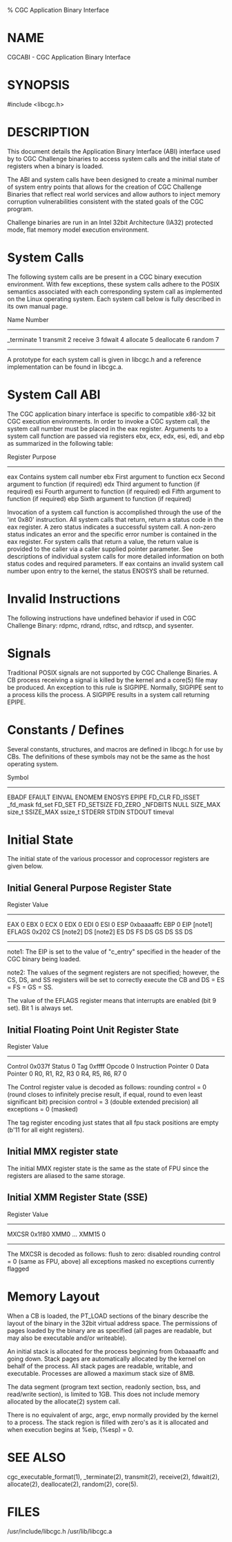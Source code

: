 % CGC Application Binary Interface

# NAME
CGCABI - CGC Application Binary Interface

# SYNOPSIS
\#include \<libcgc.h\>

# DESCRIPTION

This document details the Application Binary Interface (ABI) interface
used by to CGC Challenge binaries to access system calls and the initial
state of registers when a binary is loaded.

The ABI and system calls have been designed to create a minimal number of
system entry points that allows for the creation of CGC Challenge Binaries
that reflect real world services and allow authors to inject memory corruption
vulnerabilities consistent with the stated goals of the CGC program.

Challenge binaries are run in an Intel 32bit Architecture (IA32) protected
mode, flat memory model execution environment.

# System Calls

The following system calls are be present in a CGC binary execution
environment. With few exceptions, these system calls adhere to the POSIX
semantics associated with each corresponding system call as implemented on
the Linux operating system.  Each system call below is fully described in its
own manual page.

Name         Number
----------  --------
_terminate       1
transmit         2
receive          3
fdwait           4
allocate         5
deallocate       6
random           7
----------  --------

A prototype for each system call is given in libcgc.h and a reference
implementation can be found in libcgc.a.

# System Call ABI

The CGC application binary interface is specific to compatible x86-32 bit
CGC execution environments.  In order to invoke a CGC system call, the
system call number must be placed in the eax register. Arguments to a
system call function are passed via registers ebx, ecx, edx, esi, edi,
and ebp as summarized in the following table:

 Register   Purpose
----------  -------------------------------------------
  eax       Contains system call number
  ebx       First argument to function
  ecx       Second argument to function (if required)
  edx       Third argument to function (if required)
  esi       Fourth argument to function (if required)
  edi       Fifth argument to function (if required)
  ebp       Sixth argument to function (if required)

Invocation of a system call function is accomplished through the use of
the 'int 0x80' instruction. All system calls that return, return a
status code in the eax register. A zero status indicates a successful
system call. A non-zero status indicates an error and the specific
error number is contained in the eax register. For system calls that
return a value, the return value is provided to the caller via a caller
supplied pointer parameter. See descriptions of individual system calls
for more detailed information on both status codes and required
parameters. If eax contains an invalid system call number upon entry to
the kernel, the status ENOSYS shall be returned.

# Invalid Instructions

The following instructions have undefined behavior if used in CGC
Challenge Binary: rdpmc, rdrand, rdtsc, and rdtscp, and sysenter.

# Signals

Traditional POSIX signals are not supported by CGC Challenge Binaries.
A CB process receiving a signal is killed by the kernel and a core(5)
file may be produced. An exception to this rule is SIGPIPE. Normally,
SIGPIPE sent to a process kills the process. A SIGPIPE results in a
system call returning EPIPE.

# Constants / Defines

Several constants, structures, and macros are defined in libcgc.h
for use by CBs. The definitions of these symbols may not be the
same as the host operating system.

Symbol
---------- ----------
EBADF
EFAULT
EINVAL
ENOMEM
ENOSYS
EPIPE
FD_CLR
FD_ISSET
_fd_mask
fd_set
FD_SET
FD_SETSIZE
FD_ZERO
_NFDBITS
NULL
SIZE_MAX
size_t
SSIZE_MAX
ssize_t
STDERR
STDIN
STDOUT
timeval

# Initial State

The initial state of the various processor and coprocessor registers are
given below.

## Initial General Purpose Register State

Register       Value
--------  ----------
EAX                0
EBX                0
ECX                0
EDX                0
EDI                0
ESI                0
ESP       0xbaaaaffc
EBP                0
EIP          [note1]
EFLAGS         0x202
CS           [note2]
DS           [note2]
ES                DS
FS                DS
GS                DS
SS                DS
--------  ----------

note1: The EIP is set to the value of "c_entry" specified in the header
of the CGC binary being loaded.

note2: The values of the segment registers are not specified; however,
the CS, DS, and SS registers will be set to correctly execute
the CB and DS = ES = FS = GS = SS.

The value of the EFLAGS register means that interrupts are enabled
(bit 9 set).  Bit 1 is always set.

## Initial Floating Point Unit Register State

Register             Value
------------------- ------
Control             0x037f
Status                   0
Tag                 0xffff
Opcode                   0
Instruction Pointer      0
Data Pointer             0
R0, R1, R2, R3           0
R4, R5, R6, R7           0

The Control register value is decoded as follows:
rounding control = 0 (round closes to infinitely precise result,
if equal, round to even least significant bit)
precision control = 3 (double extended precision)
all exceptions = 0 (masked)

The tag register encoding just states that all fpu stack positions are
empty (b'11 for all eight registers).

## Initial MMX register state

The initial MMX register state is the same as the state of FPU since
the registers are aliased to the same storage.

## Initial XMM Register State (SSE)

Register         Value
--------------- ------
MXCSR           0x1f80
XMM0 ... XMM15       0
--------------- ------

The MXCSR is decoded as follows:
flush to zero: disabled
rounding control = 0 (same as FPU, above)
all exceptions masked
no exceptions currently flagged

# Memory Layout

When a CB is loaded, the PT_LOAD sections of the binary describe the
layout of the binary in the 32bit virtual address space.  The permissions
of pages loaded by the binary are as specified (all pages are readable,
but may also be executable and/or writeable).

An initial stack is allocated for the process beginning from 0xbaaaaffc
and going down.  Stack pages are automatically allocated by the kernel
on behalf of the process.  All stack pages are readable, writable, and
executable.  Processes are allowed a maximum stack size of 8MB.

The data segment (program text section, readonly section, bss, and
read/write section), is limited to 1GB. This does not include memory
allocated by the allocate(2) system call.

There is no equivalent of argc, argc, envp normally provided by the
kernel to a process. The stack region is filled with zero's as it
is allocated and when execution begins at %eip, (%esp) = 0.

# SEE ALSO

cgc_executable_format(1),
_terminate(2),
transmit(2),
receive(2),
fdwait(2),
allocate(2),
deallocate(2),
random(2),
core(5).

# FILES

/usr/include/libcgc.h
/usr/lib/libcgc.a
